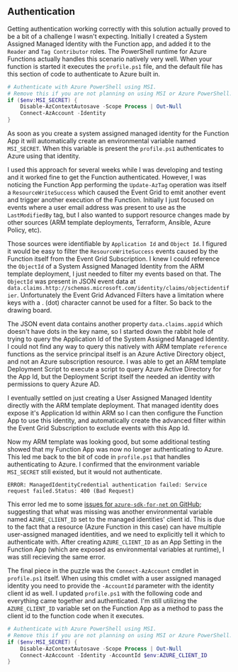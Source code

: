 ## Authentication

Getting authentication working correctly with this solution actually proved to be a bit of a challenge I wasn't expecting. Initially I created a System Assigned Managed Identity with the Function app, and added it to the `Reader` and `Tag Contributor` roles. The PowerShell runtime for Azure Functions actually handles this scenario natively very well. When your function is started it executes the `profile.ps1` file, and the default file has this section of code to authenticate to Azure built in.

```powershell
# Authenticate with Azure PowerShell using MSI.
# Remove this if you are not planning on using MSI or Azure PowerShell.
if ($env:MSI_SECRET) {
    Disable-AzContextAutosave -Scope Process | Out-Null
    Connect-AzAccount -Identity
}
```

As soon as you create a system assigned managed identity for the Function App it will automatically create an environmental variable named `MSI_SECRET`. When this variable is present the `profile.ps1` authenticates to Azure using that identity.

I used this approach for several weeks while I was developing and testing and it worked fine to get the Function authenticated. However, I was noticing the Function App performing the `Update-AzTag` operation was itself a `ResourceWriteSuccess` which caused the Event Grid to emit another event and trigger another execution of the Function. Initially I just focused on events where a user email address was present to use as the `LastModifiedBy` tag, but I also wanted to support resource changes made by other sources (ARM template deployments, Terraform, Ansible, Azure Policy, etc).

Those sources were identifiable by `Application Id` and `Object Id`. I figured it would be easy to filter the `ResourceWriteSuccess` events caused by the Function itself from the Event Grid Subscription. I knew I could reference the `ObjectId` of a System Assigned Managed Identity from the ARM template deployment, I just needed to filter my events based on that. The `ObjectId` was present in JSON event data at `data.claims.http://schemas.microsoft.com/identity/claims/objectidentifier`. Unfortunately the Event Grid Advanced Filters have a limitation where keys with a . (dot) character cannot be used for a filter. So back to the drawing board.

The JSON event data contains another property `data.claims.appid` which doesn't have dots in the key name, so I started down the rabbit hole of trying to query the Application Id of the System Assigned Managed Identity. I could not find any way to query this natively with ARM template `reference` functions as the service principal itself is an Azure Active Directory object, and not an Azure subscription resource. I was able to get an ARM template Deployment Script to execute a script to query Azure Active Directory for the App Id, but the Deployment Script itself the needed an identity with permissions to query Azure AD.

I eventually settled on just creating a User Assigned Managed Identity directly with the ARM template deployment. That managed identity does expose it's Application Id within ARM so I can then configure the Function App to use this identity, and automatically create the advanced filter within the Event Grid Subscription to exclude events with this App Id.

Now my ARM template was looking good, but some additional testing showed that my Function App was now no longer authenticating to Azure. This led me back to the bit of code in `profile.ps1` that handles authenticating to Azure. I confirmed that the environment variable `MSI_SECRET` still existed, but it would not authenticate.

```shell
ERROR: ManagedIdentityCredential authentication failed: Service request failed.Status: 400 (Bad Request)
```

This error led me to some [issues for `azure-sdk-for-net` on GitHub](https://github.com/Azure/azure-sdk-for-net/issues/13564); suggesting that what was missing was another environmental variable named `AZURE_CLIENT_ID` set to the managed identities' client id. This is due to the fact that a resource (Azure Function in this case) can have multiple user-assigned managed identities, and we need to explicitly tell it which to authenticate with. After creating `AZURE_CLIENT_ID` as an App Setting in the Function App (which are exposed as environmental variables at runtime), I was still recieving the same error.

The final piece in the puzzle was the `Connect-AzAccount` cmdlet in `profile.ps1` itself. When using this cmdlet with a user assigned managed identity you need to provide the `-AccountId` parameter with the identity client id as well. I updated `profile.ps1` with the following code and everything came together and authenticated. I'm still utilizing the `AZURE_CLIENT_ID` variable set on the Function App as a method to pass the client id to the function code when it executes.



```powershell
# Authenticate with Azure PowerShell using MSI.
# Remove this if you are not planning on using MSI or Azure PowerShell.
if ($env:MSI_SECRET) {
    Disable-AzContextAutosave -Scope Process | Out-Null
    Connect-AzAccount -Identity -AccountId $env:AZURE_CLIENT_ID
}
```
